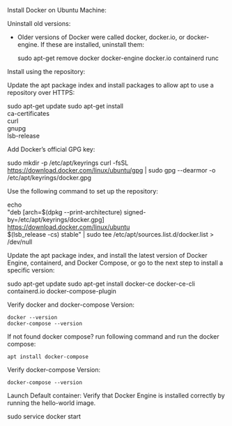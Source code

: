 Install Docker on Ubuntu Machine:

Uninstall old versions: 
- Older versions of Docker were called docker, docker.io, or docker-engine. If these are installed, uninstall them:
    
    sudo apt-get remove docker docker-engine docker.io containerd runc


Install using the repository:

Update the apt package index and install packages to allow apt to use a repository over HTTPS:

 sudo apt-get update
 sudo apt-get install \
    ca-certificates \
    curl \
    gnupg \
    lsb-release

Add Docker’s official GPG key:

 sudo mkdir -p /etc/apt/keyrings
 curl -fsSL https://download.docker.com/linux/ubuntu/gpg | sudo gpg --dearmor -o /etc/apt/keyrings/docker.gpg

Use the following command to set up the repository:

 echo \
  "deb [arch=$(dpkg --print-architecture) signed-by=/etc/apt/keyrings/docker.gpg] https://download.docker.com/linux/ubuntu \
  $(lsb_release -cs) stable" | sudo tee /etc/apt/sources.list.d/docker.list > /dev/null


Update the apt package index, and install the latest version of Docker Engine, containerd, and Docker Compose, or go to the next step to install a specific version:

 sudo apt-get update
 sudo apt-get install docker-ce docker-ce-cli containerd.io docker-compose-plugin

Verify docker and docker-compose Version:

    docker --version
    docker-compose --version

If not found docker compose? run following command and run the docker compose:

    apt install docker-compose

Verify docker-compose Version:

    docker-compose --version
 
Launch Default container: 
Verify that Docker Engine is installed correctly by running the hello-world image.

 sudo service docker start